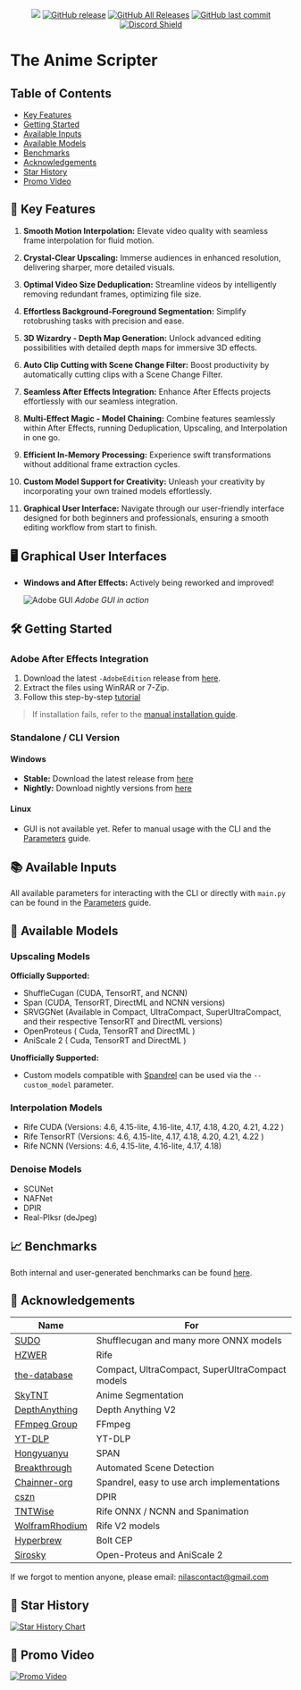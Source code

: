 <p align="center">
    <a href="https://visitorbadge.io/status?path=https%3A%2F%2Fgithub.com%2FNevermindNilas%2FTheAnimeScripter%2F"><img src="https://api.visitorbadge.io/api/visitors?path=https%3A%2F%2Fgithub.com%2FNevermindNilas%2FTheAnimeScripter%2F&labelColor=%23697689&countColor=%23ff8a65&style=plastic&labelStyle=none" /></a> 
    <a href="https://github.com/NevermindNilas/TheAnimeScripter/releases"><img alt="GitHub release" src="https://img.shields.io/github/release/NevermindNilas/TheAnimeScripter.svg?style=flat-square" /></a>
    <a href="https://github.com/NevermindNilas/TheAnimeScripter/releases"><img alt="GitHub All Releases" src="https://img.shields.io/github/downloads/NevermindNilas/TheAnimeScripter/total.svg?style=flat-square&color=%2364ff82" /></a>
    <a href="https://github.com/NevermindNilas/TheAnimeScripter/commits"><img alt="GitHub last commit" src="https://img.shields.io/github/last-commit/NevermindNilas/TheAnimeScripter.svg?style=flat-square" /></a>
    <a href="https://discord.gg/hwGHXga8ck">
      <img src="https://img.shields.io/discord/1041502781808328704?label=Discord" alt="Discord Shield"/></a>
</p>

# The Anime Scripter

## Table of Contents
- [Key Features](#-key-features)
- [Getting Started](#-getting-started)
- [Available Inputs](#-available-inputs)
- [Available Models](#-available-models)
- [Benchmarks](#-benchmarks)
- [Acknowledgements](#-acknowledgements)
- [Star History](#-star-history)
- [Promo Video](#-promo-video)

## 🚀 Key Features

1. **Smooth Motion Interpolation:** Elevate video quality with seamless frame interpolation for fluid motion.

2. **Crystal-Clear Upscaling:** Immerse audiences in enhanced resolution, delivering sharper, more detailed visuals.

3. **Optimal Video Size Deduplication:** Streamline videos by intelligently removing redundant frames, optimizing file size.

4. **Effortless Background-Foreground Segmentation:** Simplify rotobrushing tasks with precision and ease.

5. **3D Wizardry - Depth Map Generation:** Unlock advanced editing possibilities with detailed depth maps for immersive 3D effects.

6. **Auto Clip Cutting with Scene Change Filter:** Boost productivity by automatically cutting clips with a Scene Change Filter.

7. **Seamless After Effects Integration:** Enhance After Effects projects effortlessly with our seamless integration.

8. **Multi-Effect Magic - Model Chaining:** Combine features seamlessly within After Effects, running Deduplication, Upscaling, and Interpolation in one go.

9. **Efficient In-Memory Processing:** Experience swift transformations without additional frame extraction cycles.

10. **Custom Model Support for Creativity:** Unleash your creativity by incorporating your own trained models effortlessly.

11. **Graphical User Interface:** Navigate through our user-friendly interface designed for both beginners and professionals, ensuring a smooth editing workflow from start to finish.

## 🖥️ Graphical User Interfaces

- **Windows and After Effects:** Actively being reworked and improved!
  
  ![Adobe GUI](https://github.com/user-attachments/assets/aa054363-d22f-45d9-8099-142485f35f6a)
  *Adobe GUI in action*

## 🛠️ Getting Started

### Adobe After Effects Integration

1. Download the latest `-AdobeEdition` release from [here](https://github.com/NevermindNilas/TheAnimeScripter/releases/).
2. Extract the files using WinRAR or 7-Zip.
3. Follow this step-by-step [tutorial](https://www.goodboy.ninja/help/install/extensions)
> If installation fails, refer to the [manual installation guide](https://www.goodboy.ninja/help/install/extensions-manually).

### Standalone / CLI Version

#### Windows
- **Stable:** Download the latest release from [here](https://github.com/NevermindNilas/TheAnimeScripter/releases)
- **Nightly:** Download nightly versions from [here](https://github.com/NevermindNilas/TAS-Nightly/releases)

#### Linux
- GUI is not available yet. Refer to manual usage with the CLI and the [Parameters](PARAMETERS.MD) guide.

## 📚 Available Inputs

All available parameters for interacting with the CLI or directly with `main.py` can be found in the [Parameters](PARAMETERS.MD) guide.

## 📁 Available Models

### Upscaling Models

**Officially Supported:**
- ShuffleCugan (CUDA, TensorRT, and NCNN)
- Span (CUDA, TensorRT, DirectML and NCNN versions)
- SRVGGNet (Available in Compact, UltraCompact, SuperUltraCompact, and their respective TensorRT and DirectML versions)
- OpenProteus ( Cuda, TensorRT and DirectML )
- AniScale 2 ( Cuda, TensorRT and DirectML )

**Unofficially Supported:**
- Custom models compatible with [Spandrel](https://github.com/chaiNNer-org/spandrel) can be used via the `--custom_model` parameter.

### Interpolation Models
- Rife CUDA (Versions: 4.6, 4.15-lite, 4.16-lite, 4.17, 4.18, 4.20, 4.21, 4.22 )
- Rife TensorRT (Versions: 4.6, 4.15-lite, 4.17, 4.18, 4.20, 4.21, 4.22 )
- Rife NCNN (Versions: 4.6, 4.15-lite, 4.16-lite, 4.17, 4.18)

### Denoise Models
- SCUNet
- NAFNet
- DPIR
- Real-Plksr (deJpeg)

## 📈 Benchmarks
Both internal and user-generated benchmarks can be found [here](BENCHMARKS.MD).

## 🙏 Acknowledgements

| Name | For |
|------|-----|
| [SUDO](https://github.com/styler00dollar/VSGAN-tensorrt-docker) | Shufflecugan and many more ONNX models |
| [HZWER](https://github.com/hzwer/Practical-RIFE) | Rife |
| [the-database](https://github.com/the-database/mpv-upscale-2x_animejanai) | Compact, UltraCompact, SuperUltraCompact models |
| [SkyTNT](https://github.com/SkyTNT/anime-segmentation) | Anime Segmentation |
| [DepthAnything](https://github.com/DepthAnything/Depth-Anything-V2) | Depth Anything V2 |
| [FFmpeg Group](https://github.com/FFmpeg/FFmpeg) | FFmpeg |
| [YT-DLP](https://github.com/yt-dlp/yt-dlp) | YT-DLP |
| [Hongyuanyu](https://github.com/hongyuanyu/span) | SPAN |
| [Breakthrough](https://github.com/Breakthrough/PySceneDetect) | Automated Scene Detection |
| [Chainner-org](https://github.com/chaiNNer-org/spandrel) | Spandrel, easy to use arch implementations |
| [cszn](https://github.com/cszn/DPIR) | DPIR |
| [TNTWise](https://github.com/TNTwise) | Rife ONNX / NCNN and Spanimation |
| [WolframRhodium](https://github.com/WolframRhodium) | Rife V2 models |
| [Hyperbrew](https://github.com/hyperbrew/bolt-cep) | Bolt CEP |
| [Sirosky](https://github.com/Sirosky/Upscale-Hub) | Open-Proteus and AniScale 2 |

If we forgot to mention anyone, please email: nilascontact@gmail.com

## 🌟 Star History

[![Star History Chart](https://api.star-history.com/svg?repos=NevermindNilas/TheAnimeScripter&type=Date)](https://star-history.com/#NevermindNilas/TheAnimeScripter&Date)

## 🎥 Promo Video

[![Promo Video](https://img.youtube.com/vi/V7ryKMezqeQ/0.jpg)](https://youtu.be/V7ryKMezqeQ)
